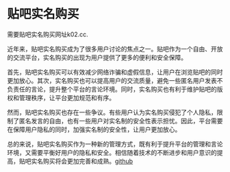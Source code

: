 # 贴吧实名购买

需要贴吧实名购买网址k02.cc.

近年来，贴吧实名购买成为了很多用户讨论的焦点之一。贴吧作为一个自由、开放的交流平台，实名购买的出现为用户提供了更多的便利和安全保障。

首先，贴吧实名购买可以有效减少网络诈骗和虚假信息，让用户在浏览贴吧的同时更加放心。其次，实名购买也可以提高用户的交流质量，避免一些匿名用户发表不负责任的言论，提升整个平台的言论环境。同时，实名购买也有利于维护贴吧的版权和管理秩序，让平台更加规范和有序。

然而，贴吧实名购买也存在一些争议。有些用户认为实名购买侵犯了个人隐私，限制了匿名发言的自由，也有一些用户对实名制的安全性表示担忧。因此，平台需要在保障用户隐私的同时，加强实名制的安全性，让用户更加放心。

总的来说，贴吧实名购买作为一种新的管理方式，既有利于提升平台的管理和言论环境，又需要平衡好用户的隐私和安全。相信随着技术的不断进步和用户意识的提高，贴吧实名购买将会更加完善和成熟。[github](https://github.com)